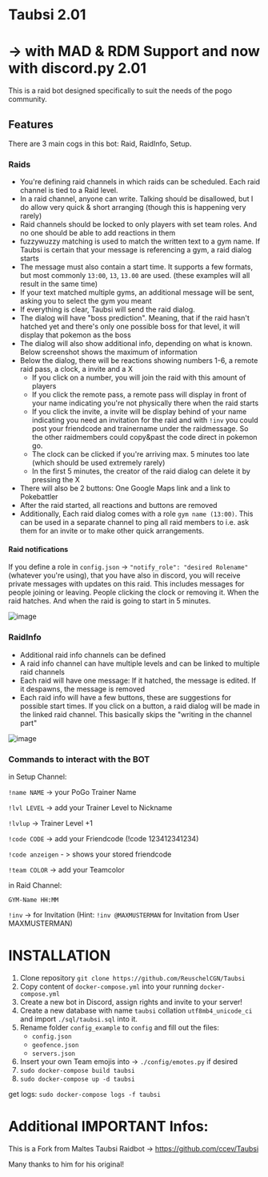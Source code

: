 # Taubsi 2.01
# -> with MAD & RDM Support and now with discord.py 2.01

This is a raid bot designed specifically to suit the needs of the pogo community.

## Features

There are 3 main cogs in this bot: Raid, RaidInfo, Setup.

### Raids

- You're defining raid channels in which raids can be scheduled. Each raid channel is tied to a Raid level.
- In a raid channel, anyone can write. Talking should be disallowed, but I do allow very quick & short arranging (though this is happening very rarely)
- Raid channels should be locked to only players with set team roles. And no one should be able to add reactions in them
- fuzzywuzzy matching is used to match the written text to a gym name. If Taubsi is certain that your message is referencing a gym, a raid dialog starts
- The message must also contain a start time. It supports a few formats, but most commonly `13:00`, `13`, `13.00` are used. (these examples will all result in the same time)
- If your text matched multiple gyms, an additional message will be sent, asking you to select the gym you meant
- If everything is clear, Taubsi will send the raid dialog.
- The dialog will have "boss prediction". Meaning, that if the raid hasn't hatched yet and there's only one possible boss for that level, it will display that pokemon as the boss
- The dialog will also show additional info, depending on what is known. Below screenshot shows the maximum of information
- Below the dialog, there will be reactions showing numbers 1-6, a remote raid pass, a clock, a invite and a X
  - If you click on a number, you will join the raid with this amount of players
  - If you click the remote pass, a remote pass will display in front of your name indicating you're not physically there when the raid starts
  - If you click the invite, a invite will be display behind of your name indicating you need an invitation for the raid and with `!inv` you could post your friendcode and trainername under the raidmessage. So the other raidmembers could copy&past the code direct in pokemon go.
  - The clock can be clicked if you're arriving max. 5 minutes too late (which should be used extremely rarely)
  - In the first 5 minutes, the creator of the raid dialog can delete it by pressing the X
- There will also be 2 buttons: One Google Maps link and a link to Pokebattler
- After the raid started, all reactions and buttons are removed
- Additionally, Each raid dialog comes with a role `gym name (13:00)`. This can be used in a separate channel to ping all raid members to i.e. ask them for an invite or to make other quick arrangements.

#### Raid notifications

If you define a role in `config.json` -> `"notify_role": "desired Rolename"` (whatever you're using), that you have also in discord, you will receive private messages with updates on this raid. This includes messages for people joining or leaving. People clicking the clock or removing it. When the raid hatches. And when the raid is going to start in 5 minutes.

 
![image](https://user-images.githubusercontent.com/42342921/115625355-3df72f00-a2fc-11eb-9960-03338a747fa4.png)

### RaidInfo

- Additional raid info channels can be defined
- A raid info channel can have multiple levels and can be linked to multiple raid channels
- Each raid will have one message: If it hatched, the message is edited. If it despawns, the message is removed
- Each raid info will have a few buttons, these are suggestions for possible start times. If you click on a button, a raid dialog will be made in the linked raid channel. This basically skips the "writing in the channel part"

![image](https://media.discordapp.net/attachments/604038147109683200/877618125439389786/unknown.png)

### Commands to interact with the BOT

in Setup Channel:

 `!name NAME` -> your PoGo Trainer Name
 
 `!lvl LEVEL` -> add your Trainer Level to Nickname
 
 `!lvlup` -> Trainer Level +1
 
 `!code CODE` -> add your Friendcode (!code 123412341234)
 
 `!code anzeigen` - > shows your stored friendcode
 
 `!team COLOR` -> add your Teamcolor
 
in Raid Channel:

 `GYM-Name HH:MM`
 
 `!inv` -> for Invitation  (Hint: `!inv @MAXMUSTERMAN` for Invitation from User MAXMUSTERMAN)

# INSTALLATION

1. Clone repository `git clone https://github.com/ReuschelCGN/Taubsi`
2. Copy content of `docker-compose.yml` into your running `docker-compose.yml`
3. Create a new bot in Discord, assign rights and invite to your server!
4. Create a new database with name `taubsi` collation `utf8mb4_unicode_ci` and import `./sql/taubsi.sql` into it.
5. Rename folder `config_example` to `config` and fill out the files:
   - `config.json`
   - `geofence.json`
   - `servers.json`
6. Insert your own Team emojis into -> `./config/emotes.py` if desired
7. `sudo docker-compose build taubsi`
8. `sudo docker-compose up -d taubsi`

get logs: `sudo docker-compose logs -f taubsi`

# Additional IMPORTANT Infos:
This is a Fork from Maltes Taubsi Raidbot -> https://github.com/ccev/Taubsi

Many thanks to him for his original!
